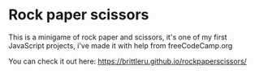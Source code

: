 # Rock paper scissors
This is a minigame of rock paper and scissors, it's one of my first JavaScript projects, i've made it with help from freeCodeCamp.org

You can check it out here:
https://brittleru.github.io/rockpaperscissors/
